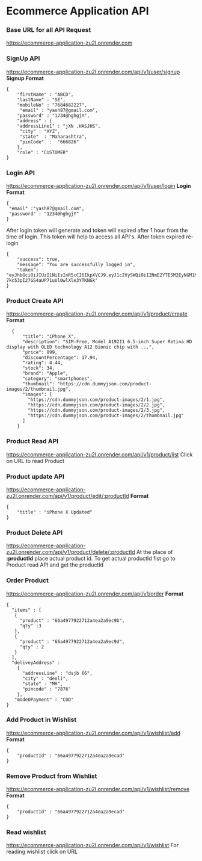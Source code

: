 # Ecommerce Application API

### Base URL for all API Request

https://ecommerce-application-zu2l.onrender.com


### SignUp API
https://ecommerce-application-zu2l.onrender.com/api/v1/user/signup
**Signup Format**
``` 
{
    "firstName" : "ABCD",
    "lastName" : "SE",
    "mobileNo" : "7684682227",
     "email" : "yash87@gmail.com", 
    "password" : "1234@hghgjY",
    "address" : {
    "addressLine1" : "jXN ,HASJHS",
     "city" : "XYZ",
     "state"  : "Maharashtra",
     "pinCode"  :  "666826"
    },
    "role" : "CUSTOMER"
}
```

### Login  API
https://ecommerce-application-zu2l.onrender.com/api/v1/user/login
**Login Format**
```
{  
 "email" :"yash87@gmail.com",
 "password" : "1234@hghgjY" 
}
```
After login token will generate and token will expired after 1 hour from the time of login. This token will help to access all API's. After token expired re-login

```
{
    "success": true,
    "message": "You are successfully logged in",
    "token": "eyJhbGciOiJIUzI1NiIsInR5cCI6IkpXVCJ9.eyJ1c2VySWQiOiI2NmE2YTE5M2EyNGM1Mzg0ZmE5NjlhOTciLCJyb2xlIjoiQ1VTVE9NRVIiLCJtb2JpbGVObyI6Ijc2ODQ2ODIyMjciLCJleHAiOjE3MjIyMDEwMzEsImlhdCI6MTcyMjE5NzQzMX0.cQI4m3uCn-7kc53pI27GS4aUP71uUl0wlXle3YTKNGk"
}
```


### Product Create API
https://ecommerce-application-zu2l.onrender.com/api/v1/product/create
**Format**
```
  {
      "title": "iPhone X",
      "description": "SIM-Free, Model A19211 6.5-inch Super Retina HD display with OLED technology A12 Bionic chip with ...",
      "price": 899,
      "discountPercentage": 17.94,
      "rating": 4.44,
      "stock": 34,
      "brand": "Apple",
      "category": "smartphones",
      "thumbnail": "https://cdn.dummyjson.com/product-images/2/thumbnail.jpg",
      "images": [
        "https://cdn.dummyjson.com/product-images/2/1.jpg",
        "https://cdn.dummyjson.com/product-images/2/2.jpg",
        "https://cdn.dummyjson.com/product-images/2/3.jpg",
        "https://cdn.dummyjson.com/product-images/2/thumbnail.jpg"
      ]
    }
```

### Product Read API
https://ecommerce-application-zu2l.onrender.com/api/v1/product/list
Click on URL to read Product


### Product update API
https://ecommerce-application-zu2l.onrender.com/api/v1/product/edit/:productId
**Format**
```
{
    "title" : "iPhone X Updated"  
}
```

### Product Delete API
https://ecommerce-application-zu2l.onrender.com/api/v1/product/delete/:productId
At the place of **:productId** place actual product id. To get actual productId fist go to Product read API and get the productId 

### Order Product
https://ecommerce-application-zu2l.onrender.com/api/v1/order
**Format**
```
{
  "items" : [
   {
     "product" : "66a4977922712a4ea2a9ec9b",
     "qty" :3
   }, 
   {
     "product" : "66a4977922712a4ea2a9ec9d",
     "qty" : 2
   }
  ],
  "deliveyAddress" : 
    {
      "addressLine" : "dsjb 66",
      "city" : "deoli",
      "state" : "MH",
      "pincode" : "7876"
    },
   "modeOPayment" : "COD"
}
```

### Add Product in Wishlist 
https://ecommerce-application-zu2l.onrender.com/api/v1/wishlist/add
**Format**
```
{
    "productId" : "66a4977922712a4ea2a9ecad"
}
```

### Remove Product from Wishlist 
https://ecommerce-application-zu2l.onrender.com/api/v1/wishlist/remove
**Format**
```
{
    "productId" : "66a4977922712a4ea2a9ecad"
}
```

### Read wishlist
https://ecommerce-application-zu2l.onrender.com/api/v1/wishlist
For reading wishlist click on URL


